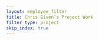 ```yaml
---
layout: employee_filter
title: Chris Given’s Project Work
filter_type: project
skip_index: true
---
```

